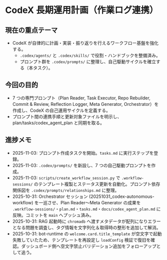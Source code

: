 # CodeX 長期運用計画（作業ログ連携）

## 現在の重点テーマ
- CodeX が自律的に計画・実装・振り返りを行えるワークフロー基盤を強化する。  
  - `.codex/agents/` と `.codex/skills/` で役割・ハンドブックを整備済み。  
  - プロンプト群を `.codex/prompts/` に整理し、自己駆動サイクルを確立する（本タスク）。

## 今回の目的
- 7 つの専門プロンプト（Plan Reader, Task Executor, Repo Rebuilder, Commit & Review, Reflection Logger, Meta Generator, Orchestrator）を作成し、CodeX の自己運用サイクルを定義する。
- プロンプト間の連携手順と更新対象ファイルを明示し、plan/tasks/codex_agent_plan と同期を取る。

## 進捗メモ
- 2025-11-03: プロンプト作成タスクを開始。`tasks.md` に実行ステップを登録。
- 2025-11-03: `.codex/prompts/` を新設し、7 つの自己駆動プロンプトを作成。
- 2025-11-03: `scripts/create_workflow_session.py` で `.workflow-sessions/` のテンプレート複製とステータス更新を自動化。プロンプト依存関係図を `.codex/prompts/relationships.md` に整理。
- 2025-10-31: Orchestrator セッション (20251031_codex-autonomous-workflow) を一巡させ、Plan Reader〜Meta Generator の成果を `.workflow-sessions/`・`plan.md`・`tasks.md`・`docs/codex_agent_plan.md` に反映。コミットを `main` へプッシュ済み。
- 2025-10-31: RAG 起動時に `chromadb` へ渡すメタデータが配列になりエラーとなる問題を調査し、タグ情報を文字列化＆取得時の整形を追加して解消。
- 2025-10-31: bot-runtime の `welcome.card.title_template` が空文字で起動失敗していたため、テンプレートを再設定し `loadConfig` 検証で復旧を確認。ダッシュボード側へ空文字禁止バリデーション追加をフォローアップとして追う。
